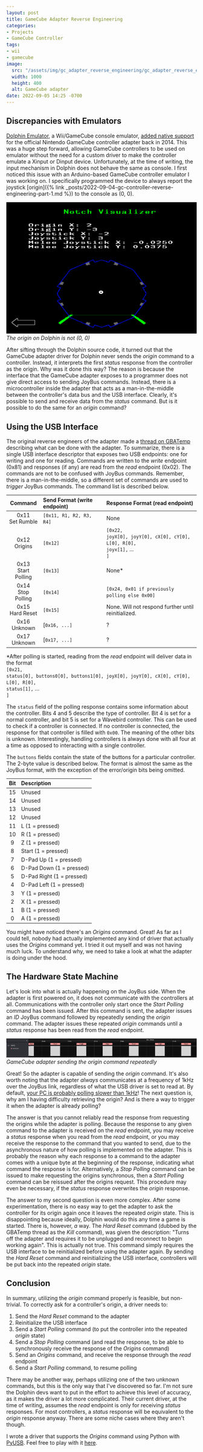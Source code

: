 ```yaml
---
layout: post
title: GameCube Adapter Reverse Engineering
categories:
- Projects
- GameCube Controller
tags:
- wii
- gamecube
image:
  src: "/assets/img/gc_adapter_reverse_engineering/gc_adapter_reverse_engineering.jpg"
  width: 1000
  height: 400
  alt: GameCube adapter
date: 2022-09-05 14:25 -0700
---
```

## Discrepancies with Emulators

[Dolphin Emulator](https://dolphin-emu.org/), a Wii/GameCube console emulator, [added native support](https://dolphin-emu.org/blog/2015/01/01/dolphin-progress-report-december-2014/) for the official Nintendo GameCube controller adapter back in 2014. This was a huge step forward, allowing GameCube controllers to be used on emulator without the need for a custom driver to make the controller emulate a Xinput or Dinput device. Unfortunately, at the time of writing, the input mechanism in Dolphin does not behave the same as console. I first noticed this issue with an Arduino-based GameCube controller emulator I was working on. I specifically programmed the device to always report the joystick [origin]({% link _posts/2022-09-04-gc-controller-reverse-engineering-part-1.md %}) to the console as (0, 0).

![The origin is incorrect on Dolphin](/assets/img/gc_adapter_reverse_engineering/wrong_origin.png)
_The origin on Dolphin is not (0, 0)_

After sifting through the Dolphin source code, it turned out that the GameCube adapter driver for Dolphin never sends the *origin* command to a controller. Instead, it interprets the first *status* response from the controller as the origin. Why was it done this way? The reason is because the interface that the GameCube adapter exposes to a programmer does not give direct access to sending JoyBus commands. Instead, there is a microcontroller inside the adapter that acts as a man-in-the-middle between the controller's data bus and the USB interface. Clearly, it's possible to send and receive data from the *status* command. But is it possible to do the same for an *origin* command?

## Using the USB Interface

The original reverse engineers of the adapter made a [thread on GBATemp](https://gbatemp.net/threads/wii-u-gamecube-adapter-reverse-engineering-cont.388169/) describing what can be done with the adapter. To summarize, there is a single USB interface descriptor that exposes two USB endpoints: one for writing and one for reading. Commands are written to the *write* endpoint (0x81) and responses (if any) are read from the *read* endpoint (0x02). The commands are not to be confused with JoyBus commands. Remember, there is a man-in-the-middle, so a different set of commands are used to *trigger* JoyBus commands. The command list is described below.

|        Command         | Send Format (write endpoint) | Response  Format (read endpoint)                                                            |
| :--------------------: | :--------------------------- | :------------------------------------------------------------------------------------------ |
|  0x11<br/>Set Rumble   | `[0x11, R1, R2, R3, R4]`     | None                                                                                        |
|    0x12<br/>Origins    | `[0x12]`                     | `[0x22,` <br/> `joyX[0], joyY[0], cX[0], cY[0], L[0], R[0],` <br/> `joyx[1],` ... <br/> `]` |
| 0x13<br/>Start Polling | `[0x13]`                     | None*                                                                                       |
| 0x14<br/>Stop Polling  | `[0x14]`                     | `[0x24, 0x01 if previously polling else 0x00]`                                              |
|  0x15<br/>Hard Reset   | `[0x15]`                     | None. Will not respond further until reinitialized.                                         |
|    0x16<br/>Unknown    | [`0x16, ...]`                | ?                                                                                           |
|    0x17<br/>Unknown    | [`0x17, ...]`                | ?                                                                                           |

\*After polling is started, reading from the *read* endpoint will deliver data in the format  
`[0x21,`  
`status[0], buttons0[0], buttons1[0], joyX[0], joyY[0], cX[0], cY[0], L[0], R[0],`  
`status[1],` ...  
`]`

The `status` field of the polling response contains some information about the controller. Bits 4 and 5 describe the type of controller. Bit 4 is set for a normal controller, and bit 5 is set for a Wavebird controller. This can be used to check if a controller is connected. If no controller is connected, the response for that controller is filled with `0x00`. The meaning of the other bits is unknown. Interestingly, handling controllers is always done with all four at a time as opposed to interacting with a single controller. 

The `buttons` fields contain the state of the buttons for a particular controller. The 2-byte value is described below. The format is almost the same as the JoyBus format, with the exception of the error/origin bits being omitted.

|  Bit  | Description               |
| :---: | :------------------------ |
|  15   | Unused                    |
|  14   | Unused                    |
|  13   | Unused                    |
|  12   | Unused                    |
|  11   | L (1 = pressed)           |
|  10   | R (1 = pressed)           |
|   9   | Z (1 = pressed)           |
|   8   | Start (1 = pressed)       |
|   7   | D-Pad Up (1 = pressed)    |
|   6   | D-Pad Down (1 = pressed)  |
|   5   | D-Pad Right (1 = pressed) |
|   4   | D-Pad Left (1 = pressed)  |
|   3   | Y (1 = pressed)           |
|   2   | X (1 = pressed)           |
|   1   | B (1 = pressed)           |
|   0   | A (1 = pressed)           |

You might have noticed there's an *Origins* command. Great! As far as I could tell, nobody had actually implemented any kind of driver that actually uses the *Origins* command yet. I tried it out myself and was not having much luck. To understand why, we need to take a look at what the adapter is doing under the hood.

## The Hardware State Machine

Let's look into what is actually happening on the JoyBus side. When the adapter is first powered on, it does not communicate with the controllers at all. Communications with the controller only start once the *Start Polling* command has been issued. After this command is sent, the adapter issues an *ID* JoyBus command followed by repeatedly sending the *origin* command. The adapter issues these repeated *origin* commands until a *status* response has been read from the *read* endpoint.

![GameCube adapter sending the origin command repeatedly](/assets/img/gc_adapter_reverse_engineering/origin_train.png)
_GameCube adapter sending the origin command repeatedly_

Great! So the adapter is capable of sending the *origin* command. It's also worth noting that the adapter *always* communicates at a frequency of 1kHz over the JoyBus link, regardless of what the USB driver is set to read at. By default, [your PC is probably polling slower than 1kHz](https://docs.google.com/document/d/1cQ3pbKZm_yUtcLK9ZIXyPzVbTJkvnfxKIyvuFMwzWe0/edit)! The next question is, why am I having difficulty retrieving the origin? And is there a way to trigger it when the adapter is already polling?

The answer is that you cannot reliably read the response from requesting the origins while the adapter is polling. Because the response to any given command to the adapter is received on the *read* endpoint, you may receive a *status* response when you read from the *read* endpoint, or you may receive the response to the command that you wanted to send, due to the asynchronous nature of how polling is implemented on the adapter. This is probably the reason why each response to a command to the adapter comes with a unique byte at the beginning of the response, indicating what command the response is for. Alternatively, a *Stop Polling* command can be issued to make requesting the origins synchronous, then a *Start Polling* command can be reissued after the origins request. This procedure may even be necessary, if the *status* response overwrites the *origin* response.

The answer to my second question is even more complex. After some experimentation, there is no easy way to get the adapter to ask the controller for its origin again once it leaves the repeated *origin* state. This is disappointing because ideally, Dolphin would do this any time a game is started. There is, however, *a* way. The *Hard Reset* command (dubbed by the GBATemp thread as the *Kill* command), was given the description: "Turns off the adapter and requires it to be unplugged and reconnect to begin working again". This is actually not true. This command simply requires the USB interface to be reinitialized before using the adapter again. By sending the *Hard Reset* command and reinitializing the USB interface, controllers will be put back into the repeated *origin* state.


## Conclusion

In summary, utilizing the *origin* command properly is feasible, but non-trivial. To correctly ask for a controller's origin, a driver needs to:

1. Send the *Hard Reset* command to the adapter
2. Reinitialize the USB interface
3. Send a *Start Polling* command (to put the controller into the repeated *origin* state)
4. Send a *Stop Polling* command (and read the response, to be able to synchronously receive the response of the *Origins* command)
5. Send an *Origins* command, and receive the response through the *read* endpoint
6. Send a *Start Polling* command, to resume polling

There may be another way, perhaps utilizing one of the two unknown commands, but this is the only way that I've discovered so far. I'm not sure the Dolphin devs want to put in the effort to achieve this level of accuracy, as it makes the driver a lot more complicated. Their current driver, at the time of writing, assumes the *read* endpoint is only for receiving *status* responses. For most controllers, a *status* response will be equivalent to the *origin* response anyway. There are some niche cases where they aren't though.

I wrote a driver that supports the *Origins* command using Python with [PyUSB](https://github.com/pyusb/pyusb). Feel free to play with it [here](https://github.com/jefflongo/gcadapter-python).
